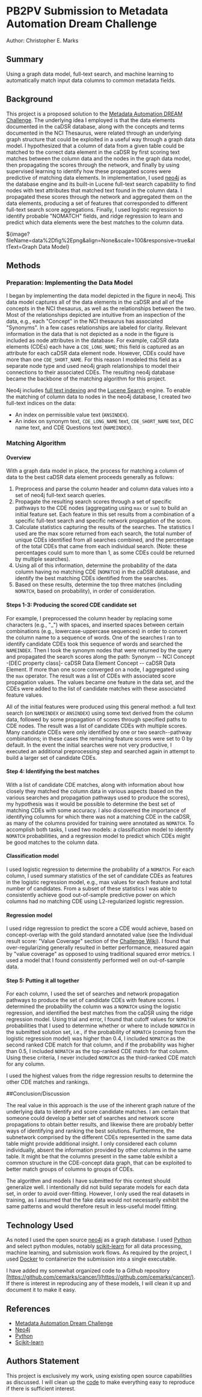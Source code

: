# PB2PV Submission to Metadata Automation Dream Challenge

Author: Christopher E. Marks


## Summary

Using a graph data model, full-text search, and machine learning to automatically match input data columns to common metadata fields.

## Background

This project is a proposed solution to the [Metadata Automation DREAM Challenge](https://www.synapse.org/#!Synapse:syn18065891/wiki/588180).  The underlying idea I employed is that the data elements documented in the caDSR database, along with the concepts and terms documented in the NCI Thesaurus, were related through an underlying graph structure that could be exploited in a useful way through a graph data model.  I hypothesized that a column of data from a given table could be matched to the correct data element in the caDSR by first scoring text matches between the column data and the nodes in the graph data model, then propagating the scores through the network, and finally by using supervised learning to identify how these propagated scores were predictive of matching data elements.  In implementation, I used [neo4j](https://neo4j.com/) as the database engine and its built-in Lucene full-text search capability to find nodes with text attributes that matched text found in the column data.  I propagated these scores through the network and aggregated them on the data elements, producing a set of features that corresponded to different full-text search score aggregations.  Finally, I used logistic regression to identify probable "NOMATCH" fields, and ridge regression to learn and predict which data elements were the best matches to the column data.

${image?fileName=data%2Dfig%2Epng&align=None&scale=100&responsive=true&altText=Graph Data Model}

## Methods

### Preparation: Implementing the Data Model

I began by implementing the data model depicted in the figure in neo4j.  This data model captures all of the data elements in the caDSR and all of the concepts in the NCI thesaurus, as well as the relationships between the two.  Most of the relationships depicted are intuitive from an inspection of the data, e.g., each "Concept" in the NCI thesaurus has associated "Synonyms".  In a few cases relationships are labeled for clarity.  Relevant information in the data that is not depicted as a node in the figure is included as node attributes in the database.  For example, caDSR data elements (CDEs) each have a `CDE_LONG_NAME`; this field is captured as an attribute for each caDSR data element node.  However, CDEs could have more than one `CDE_SHORT_NAME`. For this reason I modeled this field as a separate node type and used neo4j graph relationships to model their connections to their associated CDEs.  The resulting neo4j database became the backbone of the matching algorithm for this project.

Neo4j includes [full text indexing](https://neo4j.com/developer/kb/fulltext-search-in-neo4j/) and the [Lucene Search](https://lucene.apache.org/) engine. To enable the matching of column data to nodes in the neo4j database, I created two full-text indices on the data:

* An index on permissible value text (`ANSINDEX`).
* An index on synonym text, `CDE_LONG_NAME` text, `CDE_SHORT_NAME` text, DEC name text, and CDE Questions text (`NAMEINDEX`).

### Matching Algorithm

#### Overview

With a graph data model in place, the process for matching a column of data to the best caDSR data element proceeds generally as follows:

1. Preprocess and parse the column header and column data values into a set of neo4j full-text search queries.
1. Propagate the resulting search scores through a set of specific pathways to the CDE nodes (aggregating using `max` or `sum`) to build an initial feature set.  Each feature in this set results from a combination of a specific full-text search and specific network propagation of the score.
1. Calculate statistics capturing the results of the searches.  The statistics I used are the max score returned from each search, the total number of unique CDEs identified from all searches combined, and the percentage of the total CDEs that came from each individual search.  (Note: these percentages could sum to more than 1, as some CDEs could be returned by multiple searches).
1. Using all of this information, determine the probability of the data column having no matching CDE (`NOMATCH`) in the caDSR database, and identify the best matching CDEs identified from the searches.
1. Based on these results, determine the top three matches (including `NOMATCH`, based on probability), in order of consideration.

#### Steps 1-3: Producing the scored CDE candidate set

For example, I preprocessed the column header by replacing some characters (e.g., "\_") with spaces, and inserted spaces between certain combinations (e.g., lowercase-uppercase sequences) in order to convert the column name to a sequence of words.  One of the searches I ran to identify candidate CDEs took this sequence of words and searched the `NAMEINDEX`.  Then I took the synonym nodes that were returned by the query and propagated the search scores along the path: Synonym -- NCI Concept -[DEC property class]- caDSR Data Element Concept -- caDSR Data Element.  If more than one score converged on a node, I aggregated using the `max` operator.  The result was a list of CDEs with associated score propagation values.  The values became one feature in the data set, and the CDEs were added to the list of candidate matches with these associated feature values.

All of the initial features were produced using this general method: a full text search (on `NAMEINDEX` or `ANSINDEX`) using some text derived from the column data, followed by some propagation of scores through specified paths to CDE nodes.  The result was a list of candidate CDEs with multiple scores.  Many candidate CDEs were only identified by one or two search--pathway combinations; in these cases the remaining feature scores were set to 0 by default.  In the event the initial searches were not very productive, I executed an additional preprocessing step and searched again in attempt to build a larger set of candidate CDEs.

#### Step 4: Identifying the best matches

With a list of candidate CDE matches, along with information about how closely they matched the column data in various aspects (based on the various searches and propagation pathways used to produce the scores), my hypothesis was it would be possible to determine the best set of matching CDEs with some accuracy.  I also discovered the importance of identifying columns for which there was not a matching CDE in the caDSR, as many of the columns provided for training were annotated as `NOMATCH`.  To accomplish both tasks, I used two models: a classification model to identify `NOMATCH` probabilities, and a regression model to predict which CDEs might be good matches to the column data.

#### Classification model

I used logistic regression to determine the probability of a `NOMATCH`.  For each column, I used summary statistics of the set of candidate CDEs as features in the logistic regression model, e.g., max values for each feature and total number of candidates. From a subset of these statistics I was able to consistently achieve good out-of-sample predictive power on which columns had no matching CDE using L2-regularized logistic regression.

#### Regression model

I used ridge regression to predict the score a CDE would achieve, based on concept-overlap with the gold standard annotated value (see the Individual result score: "Value Coverage" section of the [Challenge Wiki](https://www.synapse.org/#!Synapse:syn18065891/wiki/600432)).  I found that over-regularizing generally resulted in better performance, measured again by "value coverage" as opposed to using traditional squared error metrics.  I used a model that I found consistently performed well on out-of-sample data.

#### Step 5: Putting it all together

For each column, I used the set of searches and network propagation pathways to produce the set of candidate CDEs with feature scores.  I determined the probability the column was a `NOMATCH` using the logistic regression, and identified the best matches from the caDSR using the ridge regression model.  Using trial and error, I found that cutoff values for `NOMATCH` probabilities that I used to determine whether or where to include `NOMATCH` in the submitted solution set, i.e., if the probability of `NOMATCH` (coming from the logistic regression model) was higher than 0.4, I included `NOMATCH` as the second ranked CDE match for that column, and if the probability was higher than 0.5, I included `NOMATCH` as the top-ranked CDE match for that column.  Using these criteria, I never included `NOMATCH` as the third-ranked CDE match for any column.

I used the highest values from the ridge regression results to determine the other CDE matches and rankings.


##Conclusion/Discussion

The real value in this approach is the use of the inherent graph nature of the underlying data to identify and score candidate matches.  I am certain that someone could develop a better set of searches and network score propagations to obtain better results, and likewise there are probably better ways of identifying and ranking the best solutions.  Furthermore, the subnetwork comprised by the different CDEs represented in the same data table might provide additional insight.  I only considered each column individually, absent the information provided by other columns in the same table.  It might be that the columns present in the same table exhibit a common structure in the CDE-concept data graph, that can be exploited to better match groups of columns to groups of CDEs.

The algorithm and models I have submitted for this contest should generalize well.  I intentionally did not build separate models for each data set, in order to avoid over-fitting.  However, I only used the real datasets in training, as I assumed that the fake data would not necessarily exhibit the same patterns and would therefore result in less-useful model fitting. 

## Technology Used

As noted I used the open source [neo4j](https://neo4j.com/) as a graph database.  I used [Python](https://www.python.org/) and select python modules, notably [scikit-learn](https://scikit-learn.org/stable/) for all data processing, machine learning, and submission work flows.  As required by the project, I used [Docker](https://www.docker.com/) to containerize the submission into a single executable.

I have added my somewhat organized code to a Github repository [https://github.com/cemarks/cancer/](https://github.com/cemarks/cancer/).  If there is interest in reproducing any of these models, I will clean it up and document it to make it easy.

## References

* [Metadata Automation Dream Challenge](https://www.synapse.org/#!Synapse:syn18065891/wiki/588180)
* [Neo4j](https://neo4j.com/)
* [Python](https://www.python.org/)
* [Scikit-learn](https://scikit-learn.org/stable/)

## Authors Statement

This project is exclusively my work, using existing open source capabilities as discussed.  I will clean up the [code](https://github.com/cemarks/cancer/) to make everything easy to reproduce if there is sufficient interest.